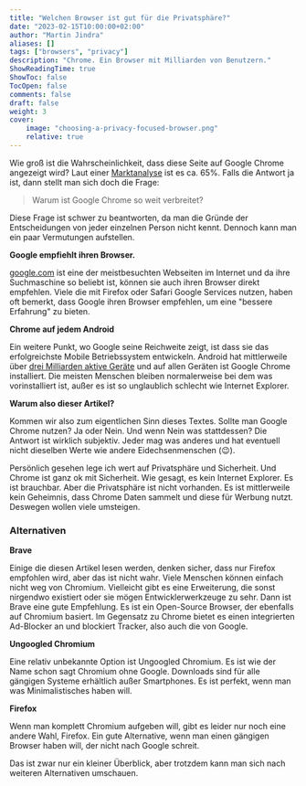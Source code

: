 ```yaml
---
title: "Welchen Browser ist gut für die Privatsphäre?"
date: "2023-02-15T10:00:00+02:00"
author: "Martin Jindra"
aliases: []
tags: ["browsers", "privacy"]
description: "Chrome. Ein Browser mit Milliarden von Benutzern."
ShowReadingTime: true
ShowToc: false
TocOpen: false
comments: false
draft: false
weight: 3
cover:
    image: "choosing-a-privacy-focused-browser.png"
    relative: true
---
```


Wie groß ist die Wahrscheinlichkeit, dass diese Seite auf Google Chrome angezeigt wird?
Laut einer [Marktanalyse](https://gs.statcounter.com/browser-market-share) ist es ca. 65%.
Falls die Antwort ja ist, dann stellt man sich doch die Frage:

> Warum ist Google Chrome so weit verbreitet?

Diese Frage ist schwer zu beantworten, da man die Gründe der Entscheidungen von jeder einzelnen Person nicht kennt.
Dennoch kann man ein paar Vermutungen aufstellen.

**Google empfiehlt ihren Browser.**

[google.com](https://www.google.com) ist eine der meistbesuchten Webseiten im Internet und da ihre Suchmaschine so beliebt ist, können sie auch ihren Browser direkt empfehlen.
Viele die mit Firefox oder Safari Google Services nutzen, haben oft bemerkt, dass Google ihren Browser empfehlen, um eine \"bessere Erfahrung\" zu bieten.

**Chrome auf jedem Android**

Ein weitere Punkt, wo Google seine Reichweite zeigt, ist dass sie das erfolgreichste Mobile Betriebssystem entwickeln.
Android hat mittlerweile über [drei Milliarden aktive Geräte](https://www.theverge.com/2021/5/18/22440813/android-devices-active-number-smartphones-google-2021) und auf allen Geräten ist Google Chrome installiert.
Die meisten Menschen bleiben normalerweise bei dem was vorinstalliert ist, außer es ist so unglaublich schlecht wie Internet Explorer.

**Warum also dieser Artikel?**

Kommen wir also zum eigentlichen Sinn dieses Textes.
Sollte man Google Chrome nutzen?
Ja oder Nein.
Und wenn Nein was stattdessen?
Die Antwort ist wirklich subjektiv.
Jeder mag was anderes und hat eventuell nicht dieselben Werte wie andere Eidechsenmenschen (:wink:).

Persönlich gesehen lege ich wert auf Privatsphäre und Sicherheit.
Und Chrome ist ganz ok mit Sicherheit.
Wie gesagt, es kein Internet Explorer.
Es ist brauchbar.
Aber die Privatsphäre ist nicht vorhanden.
Es ist mittlerweile kein Geheimnis, dass Chrome Daten sammelt und diese für Werbung nutzt.
Deswegen wollen viele umsteigen.

### Alternativen

**Brave**

Einige die diesen Artikel lesen werden, denken sicher, dass nur Firefox empfohlen wird, aber das ist nicht wahr.
Viele Menschen können einfach nicht weg von Chromium.
Vielleicht gibt es eine Erweiterung, die sonst nirgendwo existiert oder sie mögen Entwicklerwerkzeuge zu sehr.
Dann ist Brave eine gute Empfehlung.
Es ist ein Open-Source Browser, der ebenfalls auf Chromium basiert.
Im Gegensatz zu Chrome bietet es einen integrierten Ad-Blocker an und blockiert Tracker, also auch die von Google.

**Ungoogled Chromium**

Eine relativ unbekannte Option ist Ungoogled Chromium.
Es ist wie der Name schon sagt Chromium ohne Google.
Downloads sind für alle gängigen Systeme erhältlich außer Smartphones.
Es ist perfekt, wenn man was Minimalistisches haben will.

**Firefox**

Wenn man komplett Chromium aufgeben will, gibt es leider nur noch eine andere Wahl, Firefox.
Ein gute Alternative, wenn man einen gängigen Browser haben will, der nicht nach Google schreit.

Das ist zwar nur ein kleiner Überblick, aber trotzdem kann man sich nach weiteren Alternativen umschauen.